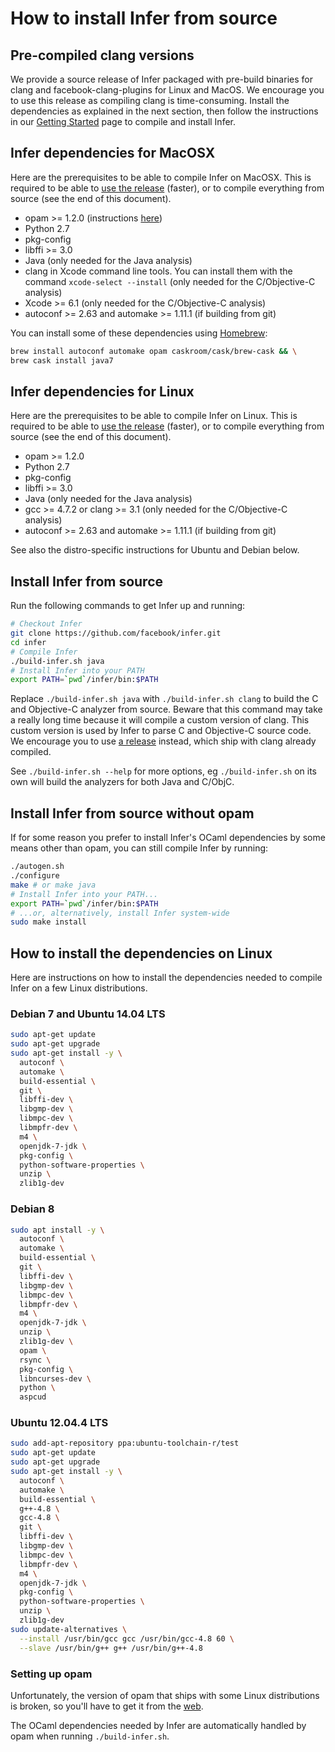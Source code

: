 # How to install Infer from source

## Pre-compiled clang versions

We provide a source release of Infer packaged with pre-build binaries
for clang and facebook-clang-plugins for Linux and MacOS. We encourage
you to use this release as compiling clang is time-consuming. Install
the dependencies as explained in the next section, then follow the
instructions in our [Getting
Started](http://fbinfer.com/docs/getting-started.html#install-from-source)
page to compile and install Infer.


## Infer dependencies for MacOSX

Here are the prerequisites to be able to compile Infer on MacOSX. This
is required to be able to [use the
release](http://fbinfer.com/docs/getting-started.html) (faster), or to
compile everything from source (see the end of this document).

- opam >= 1.2.0 (instructions [here](https://opam.ocaml.org/doc/Install.html#OSX))
- Python 2.7
- pkg-config
- libffi >= 3.0
- Java (only needed for the Java analysis)
- clang in Xcode command line tools. You can install them with the command
  `xcode-select --install` (only needed for the C/Objective-C analysis)
- Xcode >= 6.1 (only needed for the C/Objective-C analysis)
- autoconf >= 2.63 and automake >= 1.11.1 (if building from git)

You can install some of these dependencies using
[Homebrew](http://brew.sh/):

```sh
brew install autoconf automake opam caskroom/cask/brew-cask && \
brew cask install java7
```


## Infer dependencies for Linux

Here are the prerequisites to be able to compile Infer on Linux. This
is required to be able to [use the
release](http://fbinfer.com/docs/getting-started.html) (faster), or to
compile everything from source (see the end of this document).

- opam >= 1.2.0
- Python 2.7
- pkg-config
- libffi >= 3.0
- Java (only needed for the Java analysis)
- gcc >= 4.7.2 or clang >= 3.1 (only needed for the C/Objective-C analysis)
- autoconf >= 2.63 and automake >= 1.11.1 (if building from git)

See also the distro-specific instructions for Ubuntu and Debian below.


## Install Infer from source

Run the following commands to get Infer up and running:

```sh
# Checkout Infer
git clone https://github.com/facebook/infer.git
cd infer
# Compile Infer
./build-infer.sh java
# Install Infer into your PATH
export PATH=`pwd`/infer/bin:$PATH
```

Replace `./build-infer.sh java` with `./build-infer.sh clang` to build
the C and Objective-C analyzer from source. Beware that this command
may take a really long time because it will compile a custom version
of clang. This custom version is used by Infer to parse C and
Objective-C source code. We encourage you to use [a
release](https://github.com/facebook/infer/releases/) instead, which
ship with clang already compiled.

See `./build-infer.sh --help` for more options, eg `./build-infer.sh`
on its own will build the analyzers for both Java and C/ObjC.


## Install Infer from source without opam

If for some reason you prefer to install Infer's OCaml dependencies by
some means other than opam, you can still compile Infer by running:

```sh
./autogen.sh
./configure
make # or make java
# Install Infer into your PATH...
export PATH=`pwd`/infer/bin:$PATH
# ...or, alternatively, install Infer system-wide
sudo make install
```


## How to install the dependencies on Linux

Here are instructions on how to install the dependencies needed to
compile Infer on a few Linux distributions.

### Debian 7 and Ubuntu 14.04 LTS

```sh
sudo apt-get update
sudo apt-get upgrade
sudo apt-get install -y \
  autoconf \
  automake \
  build-essential \
  git \
  libffi-dev \
  libgmp-dev \
  libmpc-dev \
  libmpfr-dev \
  m4 \
  openjdk-7-jdk \
  pkg-config \
  python-software-properties \
  unzip \
  zlib1g-dev
```

### Debian 8

```sh
sudo apt install -y \
  autoconf \
  automake \
  build-essential \
  git \
  libffi-dev \
  libgmp-dev \
  libmpc-dev \
  libmpfr-dev \
  m4 \
  openjdk-7-jdk \
  unzip \
  zlib1g-dev \
  opam \
  rsync \
  pkg-config \
  libncurses-dev \
  python \
  aspcud
```

### Ubuntu 12.04.4 LTS

```sh
sudo add-apt-repository ppa:ubuntu-toolchain-r/test
sudo apt-get update
sudo apt-get upgrade
sudo apt-get install -y \
  autoconf \
  automake \
  build-essential \
  g++-4.8 \
  gcc-4.8 \
  git \
  libffi-dev \
  libgmp-dev \
  libmpc-dev \
  libmpfr-dev \
  m4 \
  openjdk-7-jdk \
  pkg-config \
  python-software-properties \
  unzip \
  zlib1g-dev
sudo update-alternatives \
  --install /usr/bin/gcc gcc /usr/bin/gcc-4.8 60 \
  --slave /usr/bin/g++ g++ /usr/bin/g++-4.8
```

### Setting up opam

Unfortunately, the version of opam that ships with some Linux
distributions is broken, so you'll have to get it from the
[web](http://opam.ocaml.org/doc/Install.html#Binarydistribution).

The OCaml dependencies needed by Infer are automatically handled by
opam when running `./build-infer.sh`.
